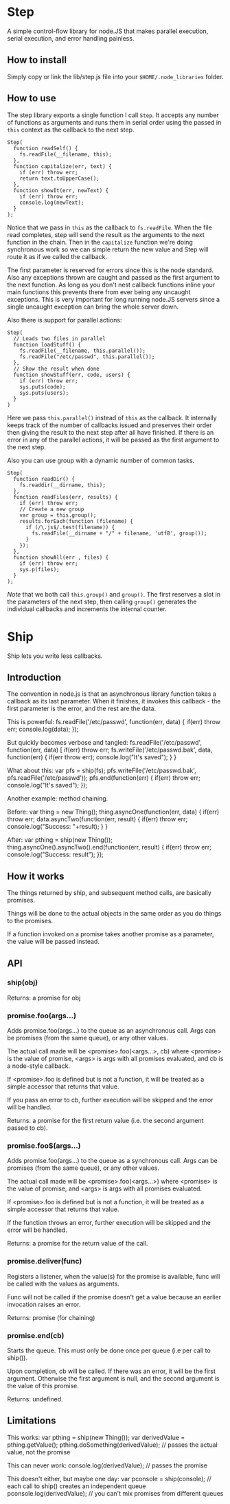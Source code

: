# Step

A simple control-flow library for node.JS that makes parallel execution, serial execution, and error handling painless.

## How to install

Simply copy or link the lib/step.js file into your `$HOME/.node_libraries` folder.

## How to use

The step library exports a single function I call `Step`.  It accepts any number of functions as arguments and runs them in serial order using the passed in `this` context as the callback to the next step.

    Step(
      function readSelf() {
        fs.readFile(__filename, this);
      },
      function capitalize(err, text) {
        if (err) throw err;
        return text.toUpperCase();
      },
      function showIt(err, newText) {
        if (err) throw err;
        console.log(newText);
      }
    );

Notice that we pass in `this` as the callback to `fs.readFile`.  When the file read completes, step will send the result as the arguments to the next function in the chain.  Then in the `capitalize` function we're doing synchronous work so we can simple return the new value and Step will route it as if we called the callback.

The first parameter is reserved for errors since this is the node standard.  Also any exceptions thrown are caught and passed as the first argument to the next function.  As long as you don't nest callback functions inline your main functions this prevents there from ever being any uncaught exceptions.  This is very important for long running node.JS servers since a single uncaught exception can bring the whole server down.

Also there is support for parallel actions:

    Step(
      // Loads two files in parallel
      function loadStuff() {
        fs.readFile(__filename, this.parallel());
        fs.readFile("/etc/passwd", this.parallel());
      },
      // Show the result when done
      function showStuff(err, code, users) {
        if (err) throw err;
        sys.puts(code);
        sys.puts(users);
      }
    )

Here we pass `this.parallel()` instead of `this` as the callback.  It internally keeps track of the number of callbacks issued and preserves their order then giving the result to the next step after all have finished.  If there is an error in any of the parallel actions, it will be passed as the first argument to the next step.

Also you can use group with a dynamic number of common tasks.

    Step(
      function readDir() {
        fs.readdir(__dirname, this);
      },
      function readFiles(err, results) {
        if (err) throw err;
        // Create a new group
        var group = this.group();
        results.forEach(function (filename) {
          if (/\.js$/.test(filename)) {
            fs.readFile(__dirname + "/" + filename, 'utf8', group());
          }
        });
      },
      function showAll(err , files) {
        if (err) throw err;
        sys.p(files);
      }
    );

*Note* that we both call `this.group()` and `group()`.  The first reserves a slot in the parameters of the next step, then calling `group()` generates the individual callbacks and increments the internal counter.

















# Ship

Ship lets you write less callbacks.

## Introduction 

The convention in node.js is that an asynchronous library function takes a callback as its last parameter.
When it finishes, it invokes this callback - the first parameter is the error, and the rest are the data.

This is powerful:
    fs.readFile('/etc/passwd', function(err, data) {
    	if(err) throw err;
    	console.log(data);
    });

But quickly becomes verbose and tangled:
    fs.readFile('/etc/passwd', function(err, data) [
    	if(err) throw err;
    	fs.writeFile('/etc/passwd.bak', data, function(err) {
    		if(err throw err);
    		console.log("It's saved");
    	}
    }

What about this:
    var pfs = ship(fs);
    pfs.writeFile('/etc/passwd.bak', pfs.readFile('/etc/passwd'));
    pfs.end(function(err) { 
    	if(err) throw err; 
    	console.log("It's saved");
    });

Another example: method chaining.

Before:
    var thing = new Thing();
    thing.asyncOne(function(err, data) {
    	if(err) throw err;
    	data.asyncTwo(function(err, result) {
    		if(err) throw err;
    		console.log("Success: "+result);
    	}
    }

After:
    var pthing = ship(new Thing());
    thing.asyncOne().asyncTwo().end(function(err, result) {
    	if(err) throw err;
    	console.log("Success: result");
    });

## How it works

The things returned by ship, and subsequent method calls, are basically promises. 

Things will be done to the actual objects in the same order as you do things to the promises.

If a function invoked on a promise takes another promise as a parameter, the value will be passed instead.

## API

### ship(obj)

Returns: a promise for obj

### promise.foo(args...)

Adds promise.foo(args...) to the queue as an asynchronous call. Args can be promises (from the same queue), or any other values.

The actual call made will be &lt;promise>.foo(&lt;args...>, cb) where &lt;promise> is the value of promise, &lt;args> is args with all promises evaluated, and cb is a node-style callback.

If &lt;promise>.foo is defined but is not a function, it will be treated as a simple accessor that returns that value.

If you pass an error to cb, further execution will be skipped and the error will be handled.

Returns: a promise for the first return value (i.e. the second argument passed to cb).

### promise.foo$(args...)

Adds promise.foo(args...) to the queue as a synchronous call. Args can be promises (from the same queue), or any other values.

The actual call made will be &lt;promise>.foo(&lt;args...>) where &lt;promise> is the value of promise, and &lt;args> is args with all promises evaluated.

If &lt;promise>.foo is defined but is not a function, it will be treated as a simple accessor that returns that value.

If the function throws an error, further execution will be skipped and the error will be handled.

Returns: a promise for the return value of the call.

### promise.deliver(func)

Registers a listener, when the value(s) for the promise is available, func will be called with the values as arguments.

Func will not be called if the promise doesn't get a value because an earlier invocation raises an error.

Returns: promise (for chaining)

### promise.end(cb)

Starts the queue. This must only be done once per queue (i.e per call to ship()).

Upon completion, cb will be called. If there was an error, it will be the first argument. 
Otherwise the first argument is null, and the second argument is the value of this promise.

Returns: undefined.

## Limitations

This works: 
    var pthing = ship(new Thing());
    var derivedValue = pthing.getValue();
    pthing.doSomething(derivedValue); // passes the actual value, not the promise

This can never work:
    console.log(derivedValue); // passes the promise

This doesn't either, but maybe one day:
    var pconsole = ship(console); // each call to ship() creates an independent queue
    pconsole.log(derivedValue);    // you can't mix promises from different queues
